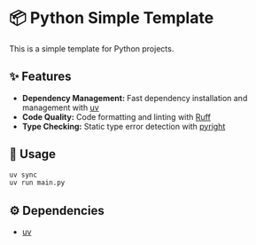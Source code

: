 # 📦 Python Simple Template

This is a simple template for Python projects.

## ✨ Features

- **Dependency Management:** Fast dependency installation and management with [uv](https://docs.astral.sh/uv/)
- **Code Quality:** Code formatting and linting with [Ruff](https://docs.astral.sh/ruff/)
- **Type Checking:** Static type error detection with [pyright](https://microsoft.github.io/pyright/)

## 🚀 Usage

```sh
uv sync
uv run main.py
```

## ⚙️ Dependencies

- [uv](https://docs.astral.sh/uv/)
